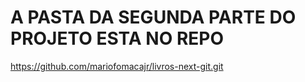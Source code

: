 # A PASTA DA SEGUNDA PARTE DO PROJETO ESTA NO REPO

https://github.com/mariofomacajr/livros-next-git.git
